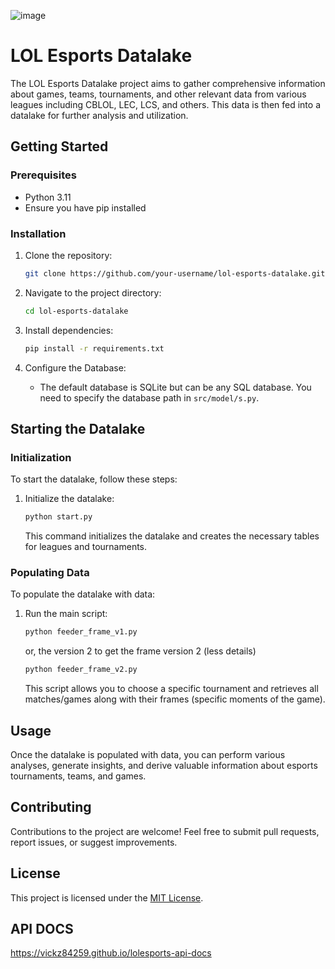 ![image](https://www.riotgames.com/darkroom/1440/a4e88f6b04bf83f1c417e87292b85606:b62ff9b783f3dd26a6321e1440efe13b/riot-games-the-team-behind-worlds-2022-esports-broadcast-league-of-legends.png)

# LOL Esports Datalake

The LOL Esports Datalake project aims to gather comprehensive information about games, teams, tournaments, and other relevant data from various leagues including CBLOL, LEC, LCS, and others. This data is then fed into a datalake for further analysis and utilization.

## Getting Started

### Prerequisites

- Python 3.11
- Ensure you have pip installed

### Installation

1. Clone the repository:

   ```bash
   git clone https://github.com/your-username/lol-esports-datalake.git
   ```

2. Navigate to the project directory:

   ```bash
   cd lol-esports-datalake
   ```

3. Install dependencies:

   ```bash
   pip install -r requirements.txt
   ```

4. Configure the Database:

   - The default database is SQLite but can be any SQL database. You need to specify the database path in `src/model/s.py`.

## Starting the Datalake

### Initialization

To start the datalake, follow these steps:

1. Initialize the datalake:

   ```bash
   python start.py
   ```

   This command initializes the datalake and creates the necessary tables for leagues and tournaments.

### Populating Data

To populate the datalake with data:

1. Run the main script:

   ```bash
   python feeder_frame_v1.py
   ```
   or, the version 2 to get the frame version 2 (less details) 
   ```bash
   python feeder_frame_v2.py
   ```
   This script allows you to choose a specific tournament and retrieves all matches/games along with their frames (specific moments of the game).

## Usage

Once the datalake is populated with data, you can perform various analyses, generate insights, and derive valuable information about esports tournaments, teams, and games.

## Contributing

Contributions to the project are welcome! Feel free to submit pull requests, report issues, or suggest improvements.

## License

This project is licensed under the [MIT License](LICENSE).

## API DOCS

https://vickz84259.github.io/lolesports-api-docs


